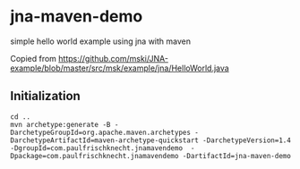 # jna-maven-demo
simple hello world example using jna with maven

Copied from https://github.com/mski/JNA-example/blob/master/src/msk/example/jna/HelloWorld.java

## Initialization

```
cd ..
mvn archetype:generate -B -DarchetypeGroupId=org.apache.maven.archetypes -DarchetypeArtifactId=maven-archetype-quickstart -DarchetypeVersion=1.4  -DgroupId=com.paulfrischknecht.jnamavendemo  -Dpackage=com.paulfrischknecht.jnamavendemo -DartifactId=jna-maven-demo

```